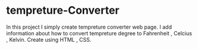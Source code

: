 # tempreture-Converter
In this project I simply create tempreture converter web page. I add information about how to convert tempreture degree to Fahrenheit , Celcius ,  Kelvin. Create using HTML , CSS.
